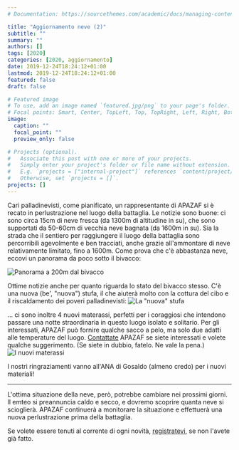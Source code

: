 ```yaml
---
# Documentation: https://sourcethemes.com/academic/docs/managing-content/

title: "Aggiornamento neve (2)"
subtitle: ""
summary: ""
authors: []
tags: [2020]
categories: [2020, aggiornamento]
date: 2019-12-24T18:24:12+01:00
lastmod: 2019-12-24T18:24:12+01:00
featured: false
draft: false

# Featured image
# To use, add an image named `featured.jpg/png` to your page's folder.
# Focal points: Smart, Center, TopLeft, Top, TopRight, Left, Right, BottomLeft, Bottom, BottomRight.
image:
  caption: ""
  focal_point: ""
  preview_only: false

# Projects (optional).
#   Associate this post with one or more of your projects.
#   Simply enter your project's folder or file name without extension.
#   E.g. `projects = ["internal-project"]` references `content/project/deep-learning/index.md`.
#   Otherwise, set `projects = []`.
projects: []
---
```


Cari palladinevisti, come pianificato, un rappresentante di APAZAF si è recato in perlustrazione nel luogo della battaglia.
Le notizie sono buone: ci sono circa 15cm di neve fresca (da 1300m di altitudine in su), che sono supportati da 50-60cm di vecchia neve bagnata (da 1600m in su).
Sia la strada che il sentiero per raggiungere il luogo della battaglia sono percorribili agevolmente e ben tracciati, anche grazie all'ammontare di neve relativamente limitato, fino a 1600m. Come prova che c'è abbastanza neve, eccovi un panorama da poco sotto il bivacco:

![Panorama a 200m dal bivacco](/media/post/menegazzi_neve.jpg)

Ottime notizie anche per quanto riguarda lo stato del bivacco stesso. C'è una nuova (be', "nuova") stufa, il che aiuterà molto con la cottura del cibo e il riscaldamento dei poveri palladinevisti:
![La "nuova" stufa](/media/post/menegazzi_stufa.jpg)

... ci sono inoltre 4 nuovi materassi, perfetti per i coraggiosi che intendono passare una notte straordinaria in questo luogo isolato e solitario. Per gli interessati, APAZAF può fornire qualche sacco a pelo, ma solo due adatti alle temperature del luogo. [Contattate](/it/contact) APAZAF se siete interessati e volete qualche suggerimento. (Se siete in dubbio, fatelo. Ne vale la pena.)
![I nuovi materassi](/media/post/menegazzi_letti.jpg)

I nostri ringraziamenti vanno all'ANA di Gosaldo (almeno credo) per i nuovi materiali!

---

L'ottima situazione della neve, però, potrebbe cambiare nei prossimi giorni. Il emteo si preannuncia caldo e secco, e dovremo scoprire quanta neve si scioglierà. APAZAF continuerà a monitorare la situazione e effettuerà una nuova perlustrazione prima della battaglia.

Se volete essere tenuti al corrente di ogni novità, [registratevi](/it/register), se non l'avete già fatto.
